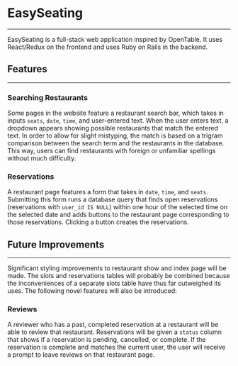 # EasySeating
---
EasySeating is a full-stack web application inspired by OpenTable. It uses React/Redux on the frontend and uses Ruby on Rails in the backend.

## Features
---

### Searching Restaurants
Some pages in the website feature a restaurant search bar, which takes in inputs `seats`, `date`, `time`, and user-entered text. When the user enters text, a dropdown appears showing possible restaurants that match the entered text. In order to allow for slight mistyping, the match is based on a trigram comparison between the search term and the restaurants in the database. This way, users can find restaurants with foreign or unfamiliar spellings without much difficulty.

### Reservations
A restaurant page features a form that takes in `date`, `time`, and `seats`. Submitting this form runs a database query that finds open reservations (reservations with `user_id IS NULL`) within one hour of the selected time on the selected date and adds buttons to the restaurant page corresponding to those reservations. Clicking a button creates the reservations.

## Future Improvements
---
Significant styling improvements to restaurant show and index page will be made. The slots and reservations tables will probably be combined because the inconveniences of a separate slots table have thus far outweighed its uses. The following novel features will also be introduced:

### Reviews
A reviewer who has a past, completed reservation at a restaurant will be able to review that restaurant. Reservations will be given a `status` column that shows if a reservation is pending, cancelled, or complete. If the reservation is complete and matches the current user, the user will receive a prompt to leave reviews on that restaurant page.
